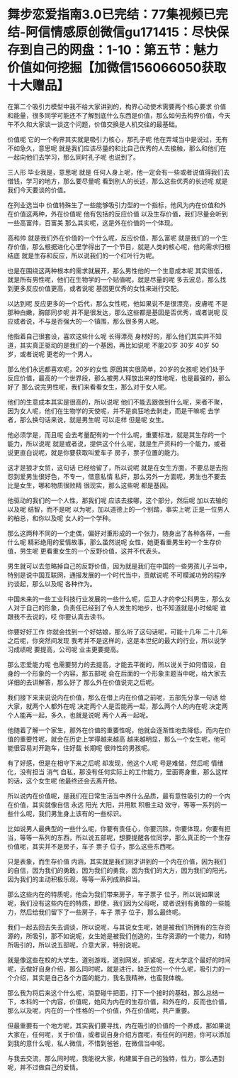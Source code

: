# 舞步恋爱指南3.0已完结：77集视频已完结-阿信情感原创微信gu171415：尽快保存到自己的网盘：1-10：第五节：魅力价值如何挖掘【加微信156066050获取十大赠品】

在第二个吸引力模型中我不给大家讲到的，构界心动使术需要两个核心要求 价值和能量，很多同学可能还不了解到底什么东西是价值，那么如何去构界价值，今天午不久和大家谈一谈这个问题，价值交换是人机交往的最基础。

价值呢 它的一个构界其实就是吸引力核心，那孔子呢 他在弄域当中是说过，无有不如急久，意思呢 就是我们应该尽量的和比自己优秀的人去接触，那么和他们在一起向他们去学习，那么同时孔子呢 也说到了。

三人形 毕业我是，意思呢 就是 任何人身上呢，他一定会有一些或者说值得我们去借钱，学习的地方，那么要尽量呢 看到别人的长述，那么这些优秀的长述呢 就是我们今天要谈的价值。

在列业选当中 价值特殊生了一些能够吸引力型的一个指标，他风为内在价值和外在价值这两种，外在价值呢 他有包括的反应价值 以及生存价值，我们尽量会听到一些高富帅，百富美 那么其实呢，这是外在价值的一个体现。

高和帅 就是我们外在价值的一个什么呢，反应价值，那么富呢 就是我们的一个生存价值，那么根据进化心里学得出了一个节目，就是人类的核心呢，他的需求归根结底 就是生存和反应，所以说我们的一个红叶行为呢。

也是在围绕这两种根本的需求就展开，那么男性他的一个生意成本呢 其实很低，就是所有男性呢，他们在生物学的一个贴值呢，就是尽量的呢 多去波总，那么找到更多反应价值更高，或者说呢 基因更优秀的女性来进行交配。

以达到呢 反应更多的一个后代，那么女性呢，他如果说不是很漂亮，皮膚呢 不是那种白嫩，胸部同步呢 并不是很发达，那么这些都是基因是否优秀，或者说呢 反应或者说，不与是否强大的一个镇围，那么很多男人呢。

他指着自己很套设，喜欢这些什么呢 长得漂亮 身材好的，那么他们其实并不知道，其实真正驱动的是我们的一个基因，再比如说呢 不能20岁 30岁 40岁 50岁，或者说呢 更老的一个男人。

那么他们永远都喜欢呢，20岁的女性 原因其实很简单，20岁的女孩呢 她们处于反应价值，最高的一个世界段，那么被男人释放出来的性地呢，也是最强的，那么好了 那么说完男性呢，我们来看看女生，那么对于女人呢。

他们的生意成本其实是很高的，所以说呢 他们不能去跟做到什么呢，来者不聚，因为女人呢，他们在生物学的天使呢，并不是疯狂地去剥走，而是干嘛呢 去学者，那么换句话来说，就是男生呢 可以走样 但是呢 女生。

他必须学是，而且呢 会去考量配有的一个什么呢，重要标准，就是其生存的一个能力，所以说呢 就是或者说，提供这个什么呢，就是生产资料的一个能力，或者说更直白说呢，就是你要获取叫爱车子 房子，票子位置的能力。

这才是狼才女贸，这句话 已经给留了，所以说呢 就是在女生方面，不要总是去抱怨到爱男生很好色，不专一，借意私情 私奸，那么另外一方面呢，男生也不要去比是女生，哪和物质很败精 很现实，那么这些呢 都是基因。

他驱动的我们的一个人性，那我们呢 应该去接哪，这个部分，然后呢 加以去输的 以及呢 结智，而不是呢 以为呢，加以道德上的一个别踏，事实上呢 正是一位男人的柏总，和你以及呢 女人的一个学种。

那么这两种不同的一个走偶，偏好对重形成的一个张力，随身出了各种各样，一些什么呢 精彩绝用的爱情故事，那么虽然说呢 女性，她更看重男生的一个生存价值，男生呢 更看重女生的一个反野价值，这并不代表头。

男生就可以去忽略掉自己的反野价值，因为就是我们在中国的一些男孩儿子当中，特别是说中国互联网，通报发展的一个时代当中，贡献说呢 不可模滅功劳的程序约谈起，那么以及呢 各种作为。

中国未来的一些工业科技行业发展的一些什么呢，后卫人才的李公科男生，那么女人对于自己的形象，负责任已经到了令人发生的地步，也不知道就是小时候呢 谁跟我不去说的，哎 你要认真去读书。

你要好好工作 你就会找到一个好姑娘，那么听了这句话呢，可能十几年 二十几年之后呢，你突然间发现 我考并不是这样的，这是本世纪的最大的行业，所以说学习成绩呢 要提高，公司呢 业主更要提高。

那么恋爱能力呢 也需要努力的去提高，才能去平衡的，所以说关于如何借设，自身的一个形象的一个内容，那五部呢 会在后面的一个形象主题当中呢，给大家去详细的去讲解答，那么好了 那么外在价值说完之后呢。

我们接下来来说说内在价值，那么在借上内在价值之前呢，五部先分享一句话 给大家，就两个人都外在呢 决定两个人是否能再一起，那么两个人的内在呢 决定两个人能再一起，多久，也就是说呢 两个人再一起呢。

他随着了解一个家生，那外在价值的重要性呢，他就会逐渐性地去降低，而内在价值的重要性呢，就会在历史上学得越来越高 越来越明显，那么一个女生呢，他可能很容易对开跑车，住好载 长期呢 很帅性的男孩呢。

有了好感，但是在相守下来之后呢 却发现，他这个人呢 号是难做，然后呢 情绪化，没有担当 消气 自私，那没有任何实际上的工作能力，里面寄身重，那么这样的话，这个女生呢 他最终还会去离开他。

所以说内在价值呢，是我们在日常生活当中养什么品质，最有意性吸引力的一个内在价值，其实就像自信 永远 阳光 大阳，并用默 积极主动 效守，等等一系列的一些什么呢，我们男生身上该有的一些标识。

比如说男人最典型的一些什么呢，你要有责任心，你要沉除，你要体现，你要有担当，等等一系列的东西，所以说五部呢，想要提醒各位同学，那么真正的一个生存价值呢，其实并不是房子，车子 票子 位子，那么这些东西呢。

只是表象，而生存价值 内涵，其实就是我们刚才讲到的一个内在价值，因为我们的自信，因为我们的勇敢，因为我们的勇我，因为我们的大方，因为我们的阳光，因为我们的主动积极乐观，等等一系列成熟担当。

那么这些内在的特质呢，他会为我们带来房子，车子票子 位子，所以说如果说呢，我们没有这些内在的特质，即使，我们因为父母呢，或者说别有勇敢的一些能力，然后给我们留下了一些房子，车子 票子 位子，那么最终呢。

我们一起去回去失去调谈，所以说呢，与其说女生呢，她是被我们所拥有的生存资源的，所吸引，那不如说呢，女生她是被我们创造的，生存资源的一个能力，和特所吸引的，所以说五部呢，介意大家，特别说呢。

就是像这些在校的大学生，道别游戏，道别网发，抓紧呢，在大学这个最好的时间呢，去做好自身介绍，那么同时呢，就是进行，缺乏位的一个什么呢，吸引力的一个介绍，其实是自己各个方面的能力，我名我精神，也蛮我体魄。

那么我为将后来这个什么呢，消耍碰牛把面，打下一个接时的基础，那么总结一下，本科的一个内容，价值呢，她风为内在的生存价值，和外在的，反而也价值，那么以及呢，内在的一个性格的一个价值，外在价值呢，共产重要。

但最重要有一个地方呢，其实我们要寻找，内在吸引的价值的一个养成，那如果说大家在，任何呢，关于价值，或者说自身介绍方面呢，有任何的问题，你可以添加到我的意什么呢，私人微信，不惜到爸爸，在微信当中呢。

与我去交流，那么同时呢，我能祝大家，构建属于自己的独特，性力，那么遇到呢，并不过做自己的爱情。